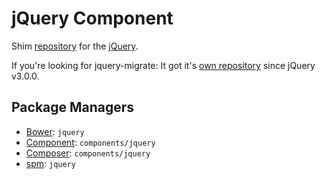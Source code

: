 <h1 id="jquery-component">jQuery Component</h1>

<p>Shim <a href="https://github.com/components/jquery">repository</a> for the <a href="http://jquery.com">jQuery</a>.</p>

<p>If you're looking for jquery-migrate: It got it's <a href="https://github.com/components/jquery-migrate">own repository</a> since jQuery v3.0.0.</p>

<h2 id="package-managers">Package Managers</h2>

<ul>
<li><a href="http://bower.io/">Bower</a>: <code>jquery</code></li>
<li><a href="https://github.com/component/component">Component</a>: <code>components/jquery</code></li>
<li><a href="http://packagist.org/packages/components/jquery">Composer</a>: <code>components/jquery</code></li>
<li><a href="http://spmjs.io/package/jquery">spm</a>: <code>jquery</code></li>
</ul>
